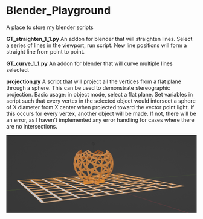 # Blender_Playground
A place to store my blender scripts

**GT_straighten_1_1.py**
An addon for blender that will straighten lines. Select a series of lines in the viewport, run script. New line positions will form a straight line from point to point. 

**GT_curve_1_1.py**
An addon for blender that will curve multiple lines selected. 

**projection.py**
A script that will project all the vertices from a flat plane through a sphere. This can be used to demonstrate stereographic projection. Basic usage: in object mode, select a flat plane. Set variables in script such that every vertex in the selected object would intersect a sphere of X diameter from X center when projected toward the vector point light. If this occurs for every vertex, another object will be made. If not, there will be an error, as I haven't implemented any error handling for cases where there are no intersections. 

![projection](img/projection.png)

